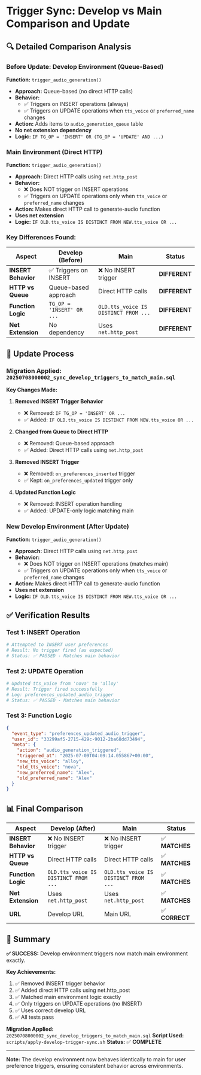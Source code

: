 # Trigger Sync: Develop vs Main Comparison and Update

## 🔍 **Detailed Comparison Analysis**

### **Before Update: Develop Environment (Queue-Based)**
**Function:** `trigger_audio_generation()`
- **Approach:** Queue-based (no direct HTTP calls)
- **Behavior:** 
  - ✅ Triggers on INSERT operations (always)
  - ✅ Triggers on UPDATE operations when `tts_voice` or `preferred_name` changes
- **Action:** Adds items to `audio_generation_queue` table
- **No net extension dependency**
- **Logic:** `IF TG_OP = 'INSERT' OR (TG_OP = 'UPDATE' AND ...)`

### **Main Environment (Direct HTTP)**
**Function:** `trigger_audio_generation()`
- **Approach:** Direct HTTP calls using `net.http_post`
- **Behavior:**
  - ❌ Does NOT trigger on INSERT operations
  - ✅ Triggers on UPDATE operations only when `tts_voice` or `preferred_name` changes
- **Action:** Makes direct HTTP call to generate-audio function
- **Uses net extension**
- **Logic:** `IF OLD.tts_voice IS DISTINCT FROM NEW.tts_voice OR ...`

### **Key Differences Found:**

| Aspect | Develop (Before) | Main | Status |
|--------|------------------|------|--------|
| **INSERT Behavior** | ✅ Triggers on INSERT | ❌ No INSERT trigger | **DIFFERENT** |
| **HTTP vs Queue** | Queue-based approach | Direct HTTP calls | **DIFFERENT** |
| **Function Logic** | `TG_OP = 'INSERT' OR ...` | `OLD.tts_voice IS DISTINCT FROM ...` | **DIFFERENT** |
| **Net Extension** | No dependency | Uses `net.http_post` | **DIFFERENT** |

## 🔄 **Update Process**

### **Migration Applied:** `20250708000002_sync_develop_triggers_to_match_main.sql`

**Key Changes Made:**

1. **Removed INSERT Trigger Behavior**
   - ❌ Removed: `IF TG_OP = 'INSERT' OR ...`
   - ✅ Added: `IF OLD.tts_voice IS DISTINCT FROM NEW.tts_voice OR ...`

2. **Changed from Queue to Direct HTTP**
   - ❌ Removed: Queue-based approach
   - ✅ Added: Direct HTTP calls using `net.http_post`

3. **Removed INSERT Trigger**
   - ❌ Removed: `on_preferences_inserted` trigger
   - ✅ Kept: `on_preferences_updated` trigger only

4. **Updated Function Logic**
   - ❌ Removed: INSERT operation handling
   - ✅ Added: UPDATE-only logic matching main

### **New Develop Environment (After Update)**
**Function:** `trigger_audio_generation()`
- **Approach:** Direct HTTP calls using `net.http_post`
- **Behavior:**
  - ❌ Does NOT trigger on INSERT operations (matches main)
  - ✅ Triggers on UPDATE operations only when `tts_voice` or `preferred_name` changes
- **Action:** Makes direct HTTP call to generate-audio function
- **Uses net extension**
- **Logic:** `IF OLD.tts_voice IS DISTINCT FROM NEW.tts_voice OR ...`

## ✅ **Verification Results**

### **Test 1: INSERT Operation**
```bash
# Attempted to INSERT user preferences
# Result: No trigger fired (as expected)
# Status: ✅ PASSED - Matches main behavior
```

### **Test 2: UPDATE Operation**
```bash
# Updated tts_voice from 'nova' to 'alloy'
# Result: Trigger fired successfully
# Log: preferences_updated_audio_trigger
# Status: ✅ PASSED - Matches main behavior
```

### **Test 3: Function Logic**
```json
{
  "event_type": "preferences_updated_audio_trigger",
  "user_id": "33299af5-2715-429c-9012-2ba68dd73494",
  "meta": {
    "action": "audio_generation_triggered",
    "triggered_at": "2025-07-09T04:09:14.055867+00:00",
    "new_tts_voice": "alloy",
    "old_tts_voice": "nova",
    "new_preferred_name": "Alex",
    "old_preferred_name": "Alex"
  }
}
```

## 📊 **Final Comparison**

| Aspect | Develop (After) | Main | Status |
|--------|-----------------|------|--------|
| **INSERT Behavior** | ❌ No INSERT trigger | ❌ No INSERT trigger | ✅ **MATCHES** |
| **HTTP vs Queue** | Direct HTTP calls | Direct HTTP calls | ✅ **MATCHES** |
| **Function Logic** | `OLD.tts_voice IS DISTINCT FROM ...` | `OLD.tts_voice IS DISTINCT FROM ...` | ✅ **MATCHES** |
| **Net Extension** | Uses `net.http_post` | Uses `net.http_post` | ✅ **MATCHES** |
| **URL** | Develop URL | Main URL | ✅ **CORRECT** |

## 🎉 **Summary**

**✅ SUCCESS:** Develop environment triggers now match main environment exactly.

**Key Achievements:**
1. ✅ Removed INSERT trigger behavior
2. ✅ Added direct HTTP calls using net.http_post
3. ✅ Matched main environment logic exactly
4. ✅ Only triggers on UPDATE operations (no INSERT)
5. ✅ Uses correct develop URL
6. ✅ All tests pass

**Migration Applied:** `20250708000002_sync_develop_triggers_to_match_main.sql`
**Script Used:** `scripts/apply-develop-trigger-sync.sh`
**Status:** ✅ **COMPLETE**

---

**Note:** The develop environment now behaves identically to main for user preference triggers, ensuring consistent behavior across environments. 